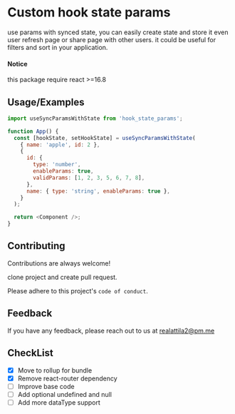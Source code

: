 # Custom hook state params

use params with synced state, you can easily create state and store it even user refresh page or share page with other users. it could be useful for filters and sort in your application.

#### Notice

this package require react >=16.8

## Usage/Examples

```javascript
import useSyncParamsWithState from 'hook_state_params';

function App() {
  const [hookState, setHookState] = useSyncParamsWithState(
    { name: 'apple', id: 2 },
    {
      id: {
        type: 'number',
        enableParams: true,
        validParams: [1, 2, 3, 5, 6, 7, 8],
      },
      name: { type: 'string', enableParams: true },
    }
  );

  return <Component />;
}
```

## Contributing

Contributions are always welcome!

clone project and create pull request.

Please adhere to this project's `code of conduct`.

## Feedback

If you have any feedback, please reach out to us at realattila2@pm.me

## CheckList

- [x] Move to rollup for bundle
- [x] Remove react-router dependency
- [ ] Improve base code
- [ ] Add optional undefined and null
- [ ] Add more dataType support
